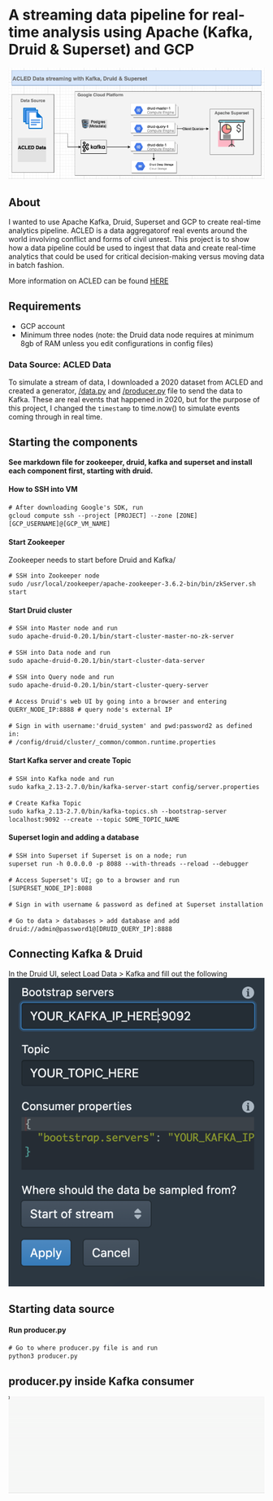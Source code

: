 # A streaming data pipeline for real-time analysis using Apache (Kafka, Druid & Superset) and GCP
![architecture diagram](https://github.com/jcodezy/streaming-with-kafka-druid-superset/blob/master/assets/architecture-diagram-1.png)

## About
I wanted to use Apache Kafka, Druid, Superset and GCP to create real-time analytics pipeline. ACLED is a data aggregatorof real events around the world involving conflict and forms of civil unrest. This project is to show how a data pipeline could be used to ingest that data and create real-time analytics that could be used for critical decision-making versus moving data in batch fashion.    

More information on ACLED can be found [HERE](https://acleddata.com/#/dashboard)

## Requirements
* GCP account
* Minimum three nodes (note: the Druid data node requires at minimum 8gb of RAM unless you edit configurations in config files) 

### Data Source: ACLED Data 
To simulate a stream of data, I downloaded a 2020 dataset from ACLED and created a generator, [/data.py](https://github.com/jcodezy/streaming-with-kafka-druid-superset/blob/master/data.py) and [/producer.py](https://github.com/jcodezy/streaming-with-kafka-druid-superset/blob/master/producer.py) file to send the data to Kafka. These are real events that happened in 2020, but for the purpose of this project, I changed the `timestamp` to time.now() to simulate events coming through in real time.
      
## Starting the components
**See markdown file for zookeeper, druid, kafka and superset and install each component first, starting with druid.** 

#### How to SSH into VM
```
# After downloading Google's SDK, run
gcloud compute ssh --project [PROJECT] --zone [ZONE] [GCP_USERNAME]@[GCP_VM_NAME] 
```
#### Start Zookeeper
Zookeeper needs to start before Druid and Kafka/ 
```
# SSH into Zookeeper node
sudo /usr/local/zookeeper/apache-zookeeper-3.6.2-bin/bin/zkServer.sh start
```
#### Start Druid cluster
``` 
# SSH into Master node and run
sudo apache-druid-0.20.1/bin/start-cluster-master-no-zk-server

# SSH into Data node and run
sudo apache-druid-0.20.1/bin/start-cluster-data-server

# SSH into Query node and run
sudo apache-druid-0.20.1/bin/start-cluster-query-server

# Access Druid's web UI by going into a browser and entering
QUERY_NODE_IP:8888 # query node's external IP

# Sign in with username:'druid_system' and pwd:password2 as defined in:
# /config/druid/cluster/_common/common.runtime.properties  
```

#### Start Kafka server and create Topic 
```
# SSH into Kafka node and run
sudo kafka_2.13-2.7.0/bin/kafka-server-start config/server.properties 

# Create Kafka Topic
sudo kafka_2.13-2.7.0/bin/kafka-topics.sh --bootstrap-server localhost:9092 --create --topic SOME_TOPIC_NAME 
```

#### Superset login and adding a database
```
# SSH into Superset if Superset is on a node; run
superset run -h 0.0.0.0 -p 8088 --with-threads --reload --debugger

# Access Superset's UI; go to a browser and run 
[SUPERSET_NODE_IP]:8088

# Sign in with username & password as defined at Superset installation

# Go to data > databases > add database and add
druid://admin@password1@[DRUID_QUERY_IP]:8888 
``` 

## Connecting Kafka & Druid 
In the Druid UI, select Load Data > Kafka and fill out the following 
![kafka-druid-spec](https://github.com/jcodezy/streaming-with-kafka-druid-superset/blob/master/assets/kafka-druid-spec.png)

## Starting data source 
#### Run producer.py
```
# Go to where producer.py file is and run
python3 producer.py
```
## producer.py inside Kafka consumer
![kafka-consumer-gif](https://github.com/jcodezy/streaming-with-kafka-druid-superset/blob/master/assets/kafka-consumer.gif)









